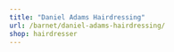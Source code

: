 ```yaml
---
title: "Daniel Adams Hairdressing"
url: /barnet/daniel-adams-hairdressing/
shop: hairdresser
---
```

